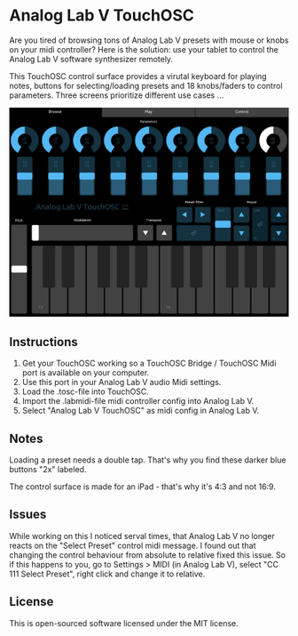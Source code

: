 # Analog Lab V TouchOSC
 
Are you tired of browsing tons of Analog Lab V presets with mouse or knobs on your midi controller? Here is the solution: use your tablet to control the Analog Lab V software synthesizer remotely.

This TouchOSC control surface provides a virutal keyboard for playing notes, buttons for selecting/loading presets and 18 knobs/faders to control parameters. Three screens prioritize different use cases ...

![Screenshot](screenshots/screen1.jpg)

## Instructions
1. Get your TouchOSC working so a TouchOSC Bridge / TouchOSC Midi port is available on your computer.
2. Use this port in your Analog Lab V audio Midi settings.
3. Load the .tosc-file into TouchOSC.
4. Import the .labmidi-file midi controller config into Analog Lab V.
5. Select "Analog Lab V TouchOSC" as midi config in Analog Lab V.


## Notes
Loading a preset needs a double tap. That's why you find these darker blue buttons "2x" labeled. 
    
The control surface is made for an iPad - that's why it's 4:3 and not 16:9.

## Issues
While working on this I noticed serval times, that Analog Lab V no longer reacts on the "Select Preset" control midi message. I found out that changing the control behaviour from absolute to relative fixed this issue. So if this happens to you, go to Settings > MIDI (in Analog Lab V), select "CC 111 Select Preset", right click and change it to relative. 

## License
This is open-sourced software licensed under the MIT license.